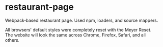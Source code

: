 # restaurant-page
Webpack-based restaurant page. Used npm, loaders, and source mappers.

All browsers' default styles were completely reset with the Meyer Reset. The website will look the same across Chrome, Firefox, Safari, and all others.

